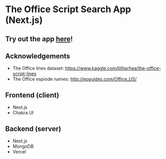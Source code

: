 # The Office Script Search App (Next.js)

## Try out the app [here](https://theofficescriptsearch.vercel.app)!

## Acknowledgements
- The Office lines dataset: https://www.kaggle.com/lillitarhea/the-office-script-lines
- The Office espiode names: http://epguides.com/Office_US/

## Frontend (client)
- Next.js
- Chakra UI

## Backend (server)
- Next.js
- MongoDB
- Vercel